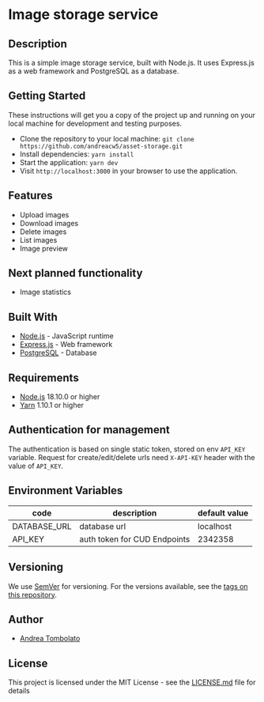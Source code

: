 # Image storage service

## Description
This is a simple image storage service, built with Node.js. It uses Express.js as a web framework and PostgreSQL as a database.

## Getting Started
These instructions will get you a copy of the project up and running on your local machine for development and testing purposes.
- Clone the repository to your local machine: `git clone https://github.com/andreacw5/asset-storage.git`
- Install dependencies: `yarn install`
- Start the application: `yarn dev`
- Visit `http://localhost:3000` in your browser to use the application.

## Features
- Upload images
- Download images
- Delete images
- List images
- Image preview

## Next planned functionality
- Image statistics

## Built With
- [Node.js](https://nodejs.org/en/) - JavaScript runtime
- [Express.js](https://expressjs.com/) - Web framework
- [PostgreSQL](https://www.postgresql.org/) - Database

## Requirements
- [Node.js](https://nodejs.org/en/download/) 18.10.0 or higher
- [Yarn](https://yarnpkg.com/en/) 1.10.1 or higher

## Authentication for management
The authentication is based on single static token, stored on env `API_KEY` variable.
Request for create/edit/delete urls need `X-API-KEY` header with the value of `API_KEY`.

## Environment Variables
| code         | description                  | default value |
|--------------|------------------------------|---------------|
| DATABASE_URL | database url                 | localhost     |
| API_KEY      | auth token for CUD Endpoints | 2342358       |

## Versioning
We use [SemVer](http://semver.org/) for versioning. For the versions available, see the [tags on this repository](https://github.com/andreacw5/url-manager-app/releases).

## Author
- [Andrea Tombolato](https://andreacw.dev)

## License
This project is licensed under the MIT License - see the [LICENSE.md](LICENSE.md) file for details
